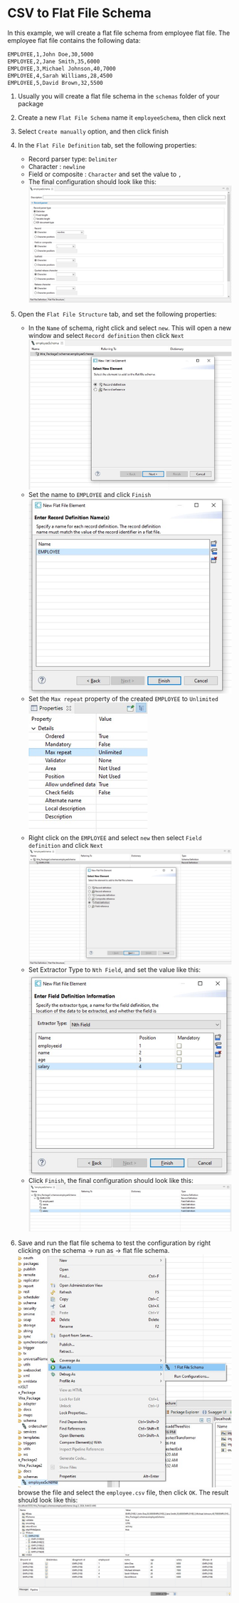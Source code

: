 # CSV to Flat File Schema

In this example, we will create a flat file schema from employee flat file. The employee flat file contains the following data:

```flat
EMPLOYEE,1,John Doe,30,5000
EMPLOYEE,2,Jane Smith,35,6000
EMPLOYEE,3,Michael Johnson,40,7000
EMPLOYEE,4,Sarah Williams,28,4500
EMPLOYEE,5,David Brown,32,5500
```

1. Usually you will create a flat file schema in the `schemas` folder of your package

2. Create a new `Flat File Schema` name it `employeeSchema`, then click next

3. Select `Create manually` option, and then click finish

4. In the `Flat File Definition` tab, set the following properties:
   * Record parser type: `Delimiter`
   * Character : `newline`
   * Field or composite : `Character` and set the value to `,`
   * The final configuration should look like this:
     ![](images/1.jpg)

5. Open the `Flat File Structure` tab, and set the following properties:
   * In the `Name` of schema, right click and select `new`. This will open a new window and select `Record definition` then click `Next` \
   ![](images/2.jpg)
   * Set the name to `EMPLOYEE` and click `Finish` \
   ![](images/3.jpg)
   * Set the `Max repeat` property of the created `EMPLOYEE` to `Unlimited` \
   ![](images/8.jpg)
   * Right click on the `EMPLOYEE` and select `new` then select `Field definition` and click `Next` \
   ![](images/4.jpg)
   * Set Extractor Type to `Nth Field`, and set the value like this: \
   ![](images/5.jpg)
   * Click `Finish`, the final configuration should look like this: \
   ![](images/6.jpg)

6. Save and run the flat file schema to test the configuration by right clicking on the schema -> run as -> flat file schema.
![Run](images/7.jpg) \
browse the file and select the `employee.csv` file, then click `OK`. The result should look like this:
![](images/9.jpg)